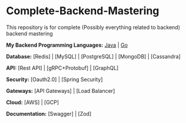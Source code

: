 # Complete-Backend-Mastering
This repository is for complete (Possibly everything related to backend) backend mastering 

**My Backend Programming Languages:** [Java](https://github.com/Ankushryuga/java-practical-practice)      |      [Go](https://github.com/Ankushryuga/Golang)

**Database:** [Redis] | [MySQL] | [PostgreSQL] | [MongoDB] | [Cassandra]

**API:** [Rest API] | [gRPC+Protobuf] | [GraphQL]

**Security:** [Oauth2.0] | [Spring Security] 

**Gateways:** [API Gateways] | [Load Balancer]

**Cloud:** [AWS] | [GCP]

**Documentation:** [Swagger] | [Zod]
